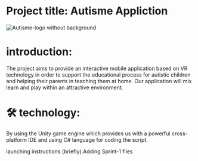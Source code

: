 # Project title: Autisme Appliction
![Autisme-logo without background](https://user-images.githubusercontent.com/114611487/200125147-ca1fff58-ad4f-4206-9d5a-27bd2bdf0bb9.png)


# introduction: 
The project aims to provide an interactive mobile application based on VR technology in order to support the educational process for autistic children 
and helping their parents in teaching them at home. Our application will mix learn and play within an attractive environment.

# 🛠 technology: 
By using the Unity game engine which provides us with a powerful cross-platform IDE and using C# language for coding the script. 

launching instructions (briefly).Adding Sprint-1 files
